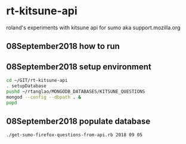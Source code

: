 # rt-kitsune-api
roland's experiments with kitsune api for sumo aka support.mozilla.org
## 08September2018 how to run

## 08September2018 setup environment
```bash
cd ~/GIT/rt-kitsune-api
. setupDatabase
pushd ~/rtanglao/MONGODB_DATABASES/KITSUNE_QUESTIONS
mongod --config --dbpath . &
popd
```
## 08September2018 populate database
```bash
./get-sumo-firefox-questions-from-api.rb 2018 09 05
```
